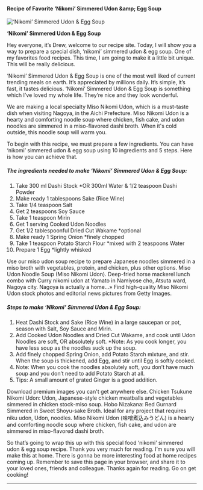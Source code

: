             

#### Recipe of Favorite ‘Nikomi’ Simmered Udon &amp;amp; Egg Soup

![‘Nikomi’ Simmered Udon &amp; Egg Soup](https://img-global.cpcdn.com/recipes/21690bf8f8f3b3b9/751x532cq70/nikomi-simmered-udon-egg-soup-recipe-main-photo.jpg)

**‘Nikomi’ Simmered Udon &amp; Egg Soup**

Hey everyone, it’s Drew, welcome to our recipe site. Today, I will show you a way to prepare a special dish, ‘nikomi’ simmered udon & egg soup. One of my favorites food recipes. This time, I am going to make it a little bit unique. This will be really delicious.

‘Nikomi’ Simmered Udon & Egg Soup is one of the most well liked of current trending meals on earth. It’s appreciated by millions daily. It’s simple, it’s fast, it tastes delicious. ‘Nikomi’ Simmered Udon & Egg Soup is something which I’ve loved my whole life. They’re nice and they look wonderful.

We are making a local specialty Miso Nikomi Udon, which is a must-taste dish when visiting Nagoya, in the Aichi Prefecture. Miso Nikomi Udon is a hearty and comforting noodle soup where chicken, fish cake, and udon noodles are simmered in a miso-flavored dashi broth. When it's cold outside, this noodle soup will warm you.

To begin with this recipe, we must prepare a few ingredients. You can have ‘nikomi’ simmered udon & egg soup using 10 ingredients and 5 steps. Here is how you can achieve that.

##### The ingredients needed to make ‘Nikomi’ Simmered Udon & Egg Soup:

1.  Take 300 ml Dashi Stock \*OR 300ml Water & 1/2 teaspoon Dashi Powder
2.  Make ready 1 tablespoons Sake (Rice Wine)
3.  Take 1/4 teaspoon Salt
4.  Get 2 teaspoons Soy Sauce
5.  Take 1 teaspoon Mirin
6.  Get 1 serving Cooked Udon Noodles
7.  Get 1/2 tablespoonful Dried Cut Wakame \*optional
8.  Make ready 1 Spring Onion \*finely chopped
9.  Take 1 teaspoon Potato Starch Flour \*mixed with 2 teaspoons Water
10.  Prepare 1 Egg \*lightly whisked

Use our miso udon soup recipe to prepare Japanese noodles simmered in a miso broth with vegetables, protein, and chicken, plus other options. Miso Udon Noodle Soup (Miso Nikomi Udon). Deep-fried horse mackerel lunch combo with Curry nikomi udon at Yamato in Namiyose cho, Atsuta ward, Nagoya city. Nagoya is actually a home…» Find high-quality Miso Nikomi Udon stock photos and editorial news pictures from Getty Images.

##### Steps to make ‘Nikomi’ Simmered Udon & Egg Soup:

1.  Heat Dashi Stock and Sake (Rice Wine) in a large saucepan or pot, season with Salt, Soy Sauce and Mirin.
2.  Add Cooked Udon Noodles and Dried Cut Wakame, and cook until Udon Noodles are soft, OR absolutely soft. \*Note: As you cook longer, you have less soup as the noodles suck up the soup.
3.  Add finely chopped Spring Onion, add Potato Starch mixture, and stir. When the soup is thickened, add Egg, and stir until Egg is softly cooked.
4.  Note: When you cook the noodles absolutely soft, you don’t have much soup and you don’t need to add Potato Starch at all.
5.  Tips: A small amount of grated Ginger is a good addition.

Download premium images you can't get anywhere else. Chicken Tsukune Nikomi Udon: Udon, Japanese-style chicken meatballs and vegetables simmered in chicken stock-miso soup. Hobo Nizakana: Red Gurnard Simmered in Sweet Shoyu-sake Broth. Ideal for any project that requires niku udon, Udon, noodles. Miso Nikomi Udon (味噌煮込みうどん) is a hearty and comforting noodle soup where chicken, fish cake, and udon are simmered in miso-flavored dashi broth.

So that’s going to wrap this up with this special food ‘nikomi’ simmered udon & egg soup recipe. Thank you very much for reading. I’m sure you will make this at home. There is gonna be more interesting food at home recipes coming up. Remember to save this page in your browser, and share it to your loved ones, friends and colleague. Thanks again for reading. Go on get cooking!

* * *